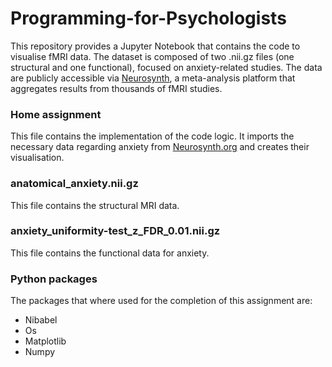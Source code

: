 # Programming-for-Psychologists

This repository provides a Jupyter Notebook that contains the code to visualise fMRI data. The dataset is composed of two .nii.gz files (one structural and one functional), focused on anxiety-related studies. The data are publicly accessible via [Neurosynth](https://neurosynth.org/), a meta-analysis platform that aggregates results from thousands of fMRI studies.

### Home assignment
This file contains the implementation of the code logic. It imports the necessary data regarding anxiety from [Neurosynth.org](https://neurosynth.org/analyses/terms/anxiety/) and creates their visualisation.

### anatomical_anxiety.nii.gz
This file contains the structural MRI data.

### anxiety_uniformity-test_z_FDR_0.01.nii.gz
This file contains the functional data for anxiety.

### Python packages
The packages that where used for the completion of this assignment are: 
* Nibabel
* Os
* Matplotlib
* Numpy
